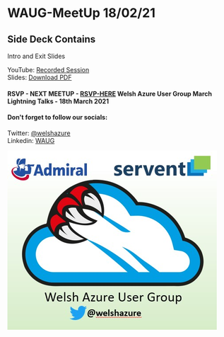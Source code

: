 # WAUG-MeetUp 18/02/21

## Side Deck Contains

Intro and Exit Slides

YouTube: [Recorded Session](https://youtu.be/zJFSRfY9Afs)</br>
Slides: [Download PDF](https://github.com/jonnychipz/WAUG-MeetUp/blob/master/2021-Feb-18/WAUG%20-%20Meetup%20Slides%2021-02-18.pdf)</br>

#### RSVP - NEXT MEETUP - [RSVP-HERE](https://www.meetup.com/MSFT-Stack/events/275581754/) Welsh Azure User Group March Lightning Talks - 18th March 2021

#### Don't forget to follow our socials: </br>

Twitter: [@welshazure](http://www.twitter.com/welshazure) </br>
Linkedin: [WAUG](https://www.linkedin.com/groups/13866357/)


![Logo](../logo.PNG)
